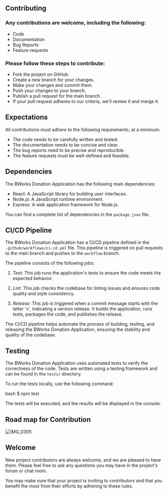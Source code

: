 ## Contributing

### Any contributions are welcome, including the following:
+ Code
+ Documentation
+ Bug Reports
+ Feature requests

### Please follow these steps to contribute:
+ Fork the project on GitHub.
+ Create a new branch for your changes.
+ Make your changes and commit them.
+ Push your changes to your branch.
+ Publish a pull request for the main branch.
+ If your pull request adheres to our criteria, we'll review it and merge it.

## Expectations
All contributions must adhere to the following requirements, at a minimum:
+ The code needs to be carefully written and tested.
+ The documentation needs to be concise and clear.
+ The bug reports need to be precise and reproducible.
+ The feature requests must be well-defined and feasible.

## Dependencies

The BWorks Donation Application has the following main dependencies:

- React: A JavaScript library for building user interfaces.
- Node.js: A JavaScript runtime environment.
- Express: A web application framework for Node.js.

You can find a complete list of dependencies in the `package.json` file.

## CI/CD Pipeline

The BWorks Donation Application has a CI/CD pipeline defined in the `.github/workflows/ci-cd.yml` file. This pipeline is triggered on pull requests to the main branch and pushes to the `workflow` branch.

The pipeline consists of the following jobs:

1. *Test*: This job runs the application's tests to ensure the code meets the expected behavior.

2. *Lint*: This job checks the codebase for linting issues and ensures code quality and style consistency.

3. *Release*: This job is triggered when a commit message starts with the letter 'v', indicating a version release. It builds the application, runs tests, packages the code, and publishes the release.

The CI/CD pipeline helps automate the process of building, testing, and releasing the BWorks Donation Application, ensuring the stability and quality of the codebase.

## Testing

The BWorks Donation Application uses automated tests to verify the correctness of the code. Tests are written using a testing framework and can be found in the `tests/` directory.

To run the tests locally, use the following command:

bash
$ npm test

The tests will be executed, and the results will be displayed in the console.

## Road map for Contribution
![IMG_0305](https://github.com/anees1203/BWorks-Material-Donation-Tracking/assets/86214595/786fbd9f-fa61-427b-9420-e0caee928fd5)

## Welcome

New project contributors are always welcome, and we are pleased to have them. Please feel free to ask any questions you may have in the project's forum or chat room.

You may make sure that your project is inviting to contributors and that you benefit the most from their efforts by adhering to these rules.
